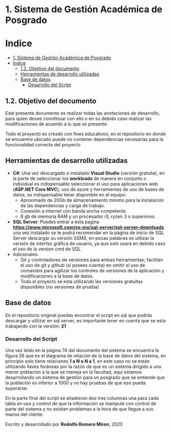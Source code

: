 

# 1. Sistema de Gestión Académica de Posgrado


# Indice
- [1. Sistema de Gestión Académica de Posgrado](#1-sistema-de-gestión-académica-de-posgrado)
- [Indice](#indice)
  - [1.2. Objetivo del documento](#12-objetivo-del-documento)
  - [Herramientas de desarrollo utilizadas](#herramientas-de-desarrollo-utilizadas)
  - [Base de datos](#base-de-datos)
    - [Desarrollo del Script](#desarrollo-del-script)

## 1.2. Objetivo del documento

Este presente documento es realizar todas las anotaciones de desarrollo, para quien desee conntinuar con ello o en su debido caso realizar las modificaciones de acuerdo a lo que se presente.

Todo el proyecto es creado con fines educativos, en el repositorio en donde se encuentre ubicado puede no contener dependencias necesarias para la funcionalidad correcta del proyecto

## Herramientas de desarrollo utilizadas

- **C#**: Una vez descargado e instalado **Visual Studio** (versión gratuita), en la parte de seleccionar los **workloads** de manera en conjunto o individual es indispensable seleccionar el uso para aplicaciones web (**ASP.NET Core MVC**), uso de azure y herramientas de uso de bases de datos, es indispensable tener disponible en el equipo:
  - Aproximado de 20Gb de almacenamiento minímo para la instalación de las dependencias y carga de trabajo.
  - Conexión a internet con banda ancha competente
  - 8 gb de memoria RAM y un procesador i3, ryzen 3 o superiores.
- **SQL Server**: Puedes entrar a esta pagina **https://www.microsoft.com/es-mx/sql-server/sql-server-downloads** una vez instalado se te podrá recomendar en la página de inicio de SQL Server descargar su versión SSMS, en pocas palabras es utilizar la versión de interfaz gráfica de usuario, ya que solo usará en debido caso el uso de la version cmd de SQL
- Adicionales:
  - Git y controladores de versiones para ambas herramientas; facilitan el uso de git y github (si posees cuenta) en omitir el uso de comandos para agilizar los controles de versiones de la aplicación y modificaciones a la base de datos.
  - Todo el proyecto se esta utilizando las versiones gratuitas disponibles (no versiones de prueba)

## Base de datos

En el repositorio original puedas encontrar el script en sql que podrás descargar y utilizar en sql server, es importante tener en cuenta que se esta trabajando con la versión: **21**

### Desarrollo del Script

Una vez leído en la página 74 del documento del sistema se encuentra la figura 26 que es el diagrama de relación de la base de datos del sistema, en principio solo tiene relaciones **1 a N o N a 1**, en este caso no se están utilizando llaves foráneas por la razón de que es un sistema dirigido a una menor población a la que se maneja en la facultad, aquí estamos desarrollando un sistema de gestión para un posgrado que se entiende que la población es inferior a 1000 y no hay pruebas de que eso pueda superarse.

En la parte final del script se añadieron dos tres columnas una para cada tabla en uso y control de que la información se manipule con control de parte del sistema y no existan problemas a la hora de que llegue a sus manos del cliente.



Escrito y desarrollado por **Rodolfo Romero Miron**, *2025*